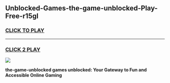 
## Unblocked-Games-the-game-unblocked-Play-Free-r15gl
<h3>
<a href="https://premium76.site?title=the-game-unblocked&ref=18A1">CLICK TO PLAY</a></h3>
<hr>

<h3>
<a href="https://premium76.site?title=the-game-unblocked&ref=18A1">CLICK 2 PLAY</a>
  
</h3>

<a href="https://premium76.site?title=the-game-unblocked&ref=18A1"><img src="https://clearcache.store/games.png"></a>


**the-game-unblocked games unblocked: Your Gateway to Fun and Accessible Online Gaming**
